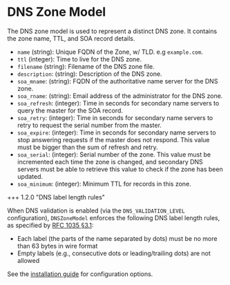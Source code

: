 # DNS Zone Model

The DNS zone model is used to represent a distinct DNS zone. It contains the zone name, TTL, and SOA record details.

- `name` (string): Unique FQDN of the Zone, w/ TLD. e.g `example.com`.
- `ttl` (integer): Time to live for the DNS zone.
- `filename` (string): Filename of the DNS zone file.
- `description`: (string): Description of the DNS zone.
- `soa_mname`: (string): FQDN of the authoritative name server for the DNS zone.
- `soa_rname`: (string): Email address of the administrator for the DNS zone.
- `soa_refresh`: (integer): Time in seconds for secondary name servers to query the master for the SOA record.
- `soa_retry`: (integer): Time in seconds for secondary name servers to retry to request the serial number from the master.
- `soa_expire`: (integer): Time in seconds for secondary name servers to stop answering requests if the master does not respond. This value must be bigger than the sum of refresh and retry.
- `soa_serial`: (integer): Serial number of the zone. This value must be incremented each time the zone is changed, and secondary DNS servers must be able to retrieve this value to check if the zone has been updated.
- `soa_minimum`: (integer): Minimum TTL for records in this zone.

+++ 1.2.0 "DNS label length rules"

When DNS validation is enabled (via the `DNS_VALIDATION_LEVEL` configuration), `DNSZoneModel` enforces the following DNS label length rules, as specified by [RFC 1035 §3.1](https://datatracker.ietf.org/doc/html/rfc1035#section-3.1):

- Each label (the parts of the name separated by dots) must be no more than 63 bytes in wire format
- Empty labels (e.g., consecutive dots or leading/trailing dots) are not allowed

See the [installation guide](../admin/install.md#app-configuration) for configuration options.